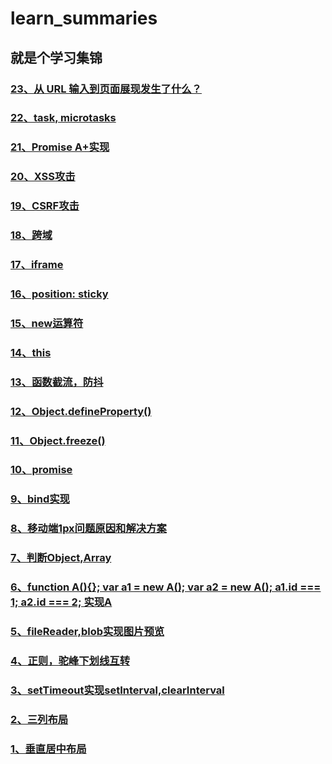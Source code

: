 # learn_summaries

## 就是个学习集锦

### [23、从 URL 输入到页面展现发生了什么？](https://github.com/zhangyanan0525/learn_summaries/issues/23)
### [22、task, microtasks](https://github.com/zhangyanan0525/learn_summaries/issues/22)
### [21、Promise A+实现](https://github.com/zhangyanan0525/learn_summaries/issues/21)
### [20、XSS攻击](https://github.com/zhangyanan0525/learn_summaries/issues/20)
### [19、CSRF攻击](https://github.com/zhangyanan0525/learn_summaries/issues/19)
### [18、跨域](https://github.com/zhangyanan0525/learn_summaries/issues/18)
### [17、iframe](https://github.com/zhangyanan0525/learn_summaries/issues/17)
### [16、position: sticky](https://github.com/zhangyanan0525/learn_summaries/issues/16)
### [15、new运算符](https://github.com/zhangyanan0525/learn_summaries/issues/15)
### [14、this](https://github.com/zhangyanan0525/learn_summaries/issues/14)
### [13、函数截流，防抖](https://github.com/zhangyanan0525/learn_summaries/issues/13)
### [12、Object.defineProperty()](https://github.com/zhangyanan0525/learn_summaries/issues/12)
### [11、Object.freeze()](https://github.com/zhangyanan0525/learn_summaries/issues/11)
### [10、promise](https://github.com/zhangyanan0525/learn_summaries/issues/10)
### [9、bind实现](https://github.com/zhangyanan0525/learn_summaries/issues/9)
### [8、移动端1px问题原因和解决方案](https://github.com/zhangyanan0525/learn_summaries/issues/8)
### [7、判断Object,Array](https://github.com/zhangyanan0525/learn_summaries/issues/7)
### [6、function A(){}; var a1 = new A(); var a2 = new A(); a1.id === 1; a2.id === 2; 实现A](https://github.com/zhangyanan0525/learn_summaries/issues/6)
### [5、fileReader,blob实现图片预览](https://github.com/zhangyanan0525/learn_summaries/issues/5)
### [4、正则，驼峰下划线互转](https://github.com/zhangyanan0525/learn_summaries/issues/4)
### [3、setTimeout实现setInterval,clearInterval](https://github.com/zhangyanan0525/learn_summaries/issues/3)
### [2、三列布局](https://github.com/zhangyanan0525/learn_summaries/issues/2)
### [1、垂直居中布局](https://github.com/zhangyanan0525/learn_summaries/issues/1)
